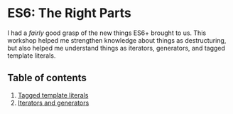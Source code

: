 # ES6: The Right Parts

I had a _fairly_ good grasp of the new things ES6+ brought to us. This
workshop helped me strengthen knowledge about things as destructuring, but 
also helped me understand things as iterators, generators, and tagged
template literals.


## Table of contents

1. [Tagged template literals](tagged-template-literals.md)
2. [Iterators and generators](iterators-generators.md)
